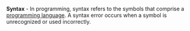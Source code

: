 **Syntax** - In programming, syntax refers to the symbols that comprise a [programming language](/docs/Definitions/Programming%20Language). A syntax error occurs when a symbol is unrecognized or used incorrectly.
